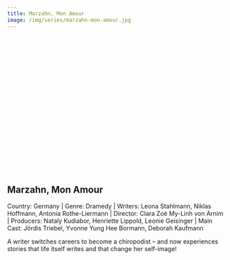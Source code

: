 ```yaml
---
title: Marzahn, Mon Amour
image: /img/series/marzahn-mon-amour.jpg
---
```

<iframe width="560" height="315" src="" frameborder="0" allow="accelerometer; autoplay; encrypted-media; gyroscope; picture-in-picture" allowfullscreen></iframe>

## Marzahn, Mon Amour  
Country: Germany | Genre: Dramedy | Writers: Leona Stahlmann, Niklas Hoffmann, Antonia Rothe-Liermann | Director: Clara Zoë My-Linh von Arnim | Producers: Nataly Kudiabor, Henriette Lippold, Leonie Geisinger | Main Cast: Jördis Triebel, Yvonne Yung Hee Bormann, Deborah Kaufmann

A writer switches careers to become a chiropodist – and now experiences stories that life itself writes and that change her self-image!
